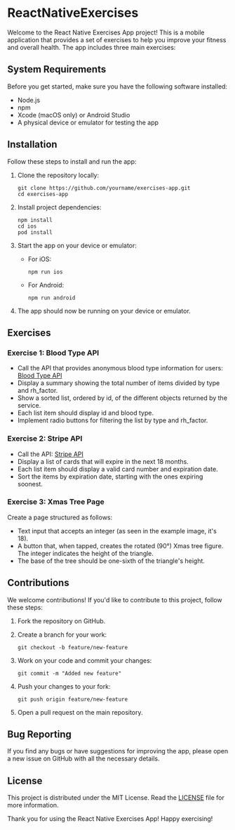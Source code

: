 # ReactNativeExercises

Welcome to the React Native Exercises App project! This is a mobile application that provides a set of exercises to help you improve your fitness and overall health. The app includes three main exercises:

## System Requirements

Before you get started, make sure you have the following software installed:

- Node.js
- npm
- Xcode (macOS only) or Android Studio
- A physical device or emulator for testing the app

## Installation

Follow these steps to install and run the app:

1. Clone the repository locally:

   ```
   git clone https://github.com/yourname/exercises-app.git
   cd exercises-app
   ```

2. Install project dependencies:

   ```
   npm install
   cd ios
   pod install
   ```

3. Start the app on your device or emulator:

   - For iOS:

     ```
     npm run ios
     ```

   - For Android:

     ```
     npm run android
     ```

4. The app should now be running on your device or emulator.

## Exercises

### Exercise 1: Blood Type API

- Call the API that provides anonymous blood type information for users: [Blood Type API](https://random-data-api.com/api/v2/blood_types?size=50)
- Display a summary showing the total number of items divided by type and rh_factor.
- Show a sorted list, ordered by id, of the different objects returned by the service.
- Each list item should display id and blood type.
- Implement radio buttons for filtering the list by type and rh_factor.

### Exercise 2: Stripe API

- Call the API: [Stripe API](https://random-data-api.com/api/stripe/random_stripe?size=50)
- Display a list of cards that will expire in the next 18 months.
- Each list item should display a valid card number and expiration date.
- Sort the items by expiration date, starting with the ones expiring soonest.

### Exercise 3: Xmas Tree Page

Create a page structured as follows:

- Text input that accepts an integer (as seen in the example image, it's 18).
- A button that, when tapped, creates the rotated (90°) Xmas tree figure. The integer indicates the height of the triangle.
- The base of the tree should be one-sixth of the triangle's height.

## Contributions

We welcome contributions! If you'd like to contribute to this project, follow these steps:

1. Fork the repository on GitHub.
2. Create a branch for your work:

   ```
   git checkout -b feature/new-feature
   ```

3. Work on your code and commit your changes:

   ```
   git commit -m "Added new feature"
   ```

4. Push your changes to your fork:

   ```
   git push origin feature/new-feature
   ```

5. Open a pull request on the main repository.

## Bug Reporting

If you find any bugs or have suggestions for improving the app, please open a new issue on GitHub with all the necessary details.

## License

This project is distributed under the MIT License. Read the [LICENSE](LICENSE) file for more information.

Thank you for using the React Native Exercises App! Happy exercising!

